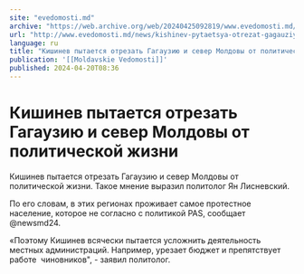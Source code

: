 ```yaml
---
site: "evedomosti.md"
archive: "https://web.archive.org/web/20240425092819/www.evedomosti.md/news/kishinev-pytaetsya-otrezat-gagauziyu-i-sever-moldovy-ot-poli"
url: "http://www.evedomosti.md/news/kishinev-pytaetsya-otrezat-gagauziyu-i-sever-moldovy-ot-poli"
language: ru
title: "Кишинев пытается отрезать Гагаузию и север Молдовы от политической жизни"
publication: '[[Moldavskie Vedomosti]]'
published: 2024-04-20T08:36
---
```


# Кишинев пытается отрезать Гагаузию и север Молдовы от политической жизни

Кишинев пытается отрезать Гагаузию и север Молдовы от политической жизни. Такое мнение выразил политолог Ян Лисневский.

По его словам, в этих регионах проживает самое протестное население, которое не согласно с политикой PAS, сообщает @newsmd24.

«Поэтому Кишинев всячески пытается усложнить деятельность местных администраций. Например, урезает бюджет и препятствует работе  чиновников", - заявил политолог.